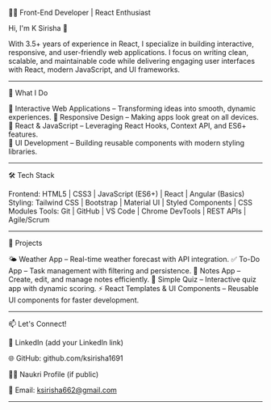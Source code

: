 👩‍💻 Front-End Developer | React Enthusiast 

Hi, I'm K Sirisha 👋 

With 3.5+ years of experience in React, I specialize in building interactive, responsive, and user-friendly web applications.
I focus on writing clean, scalable, and maintainable code while delivering engaging user interfaces with React, modern JavaScript, and UI frameworks.

---

🔭 What I Do

🎯 Interactive Web Applications – Transforming ideas into smooth, dynamic experiences.
🎯 Responsive Design – Making apps look great on all devices. 
🎯 React & JavaScript – Leveraging React Hooks, Context API, and ES6+ features.  
🎯 UI Development – Building reusable components with modern styling libraries.  

---

🛠️ Tech Stack 

Frontend: HTML5 | CSS3 | JavaScript (ES6+) | React | Angular (Basics) 
Styling: Tailwind CSS | Bootstrap | Material UI | Styled Components | CSS Modules 
Tools: Git | GitHub | VS Code | Chrome DevTools | REST APIs | Agile/Scrum 

---

🚀 Projects  

🌤️ Weather App – Real-time weather forecast with API integration.
✅ To-Do App – Task management with filtering and persistence.
📝 Notes App – Create, edit, and manage notes efficiently.
🎯 Simple Quiz – Interactive quiz app with dynamic scoring.
⚡ React Templates & UI Components – Reusable UI components for faster development.

---

📫 Let's Connect!

💼 LinkedIn
 (add your LinkedIn link)

🌐 GitHub: github.com/ksirisha1691

🧑‍💼 Naukri Profile
 (if public)

📧 Email: ksirisha662@gmail.com

---
